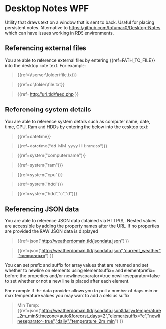 ﻿# Desktop Notes WPF

Utility that draws text on a window that is sent to back. Useful for placing persistent notes. Alternative to https://github.com/tofuman0/Desktop-Notes which can have issues working in RDS environments.

## Referencing external files

You are able to reference external files by entering \{\{ref=PATH_TO_FILE\}\} into the desktop note text. For example:
> \{\{ref=\\\\server\\folder\\file.txt\}\}

> \{\{ref=c:\\folder\\file.txt\}\}

> \{\{ref=http://url.tld/feed.php \}\}

## Referencing system details

You are able to reference system details such as computer name, date, time, CPU, Ram and HDDs by entering the below into the desktop text:

> \{\{ref=datetime\}\}

> \{\{ref=datetime("dd-MM-yyyy HH:mm:ss")\}\}

> \{\{ref=system("computername")\}\}

> \{\{ref=system("ram")\}\}

> \{\{ref=system("cpu")\}\}

> \{\{ref=system("hdd")\}\}

> \{\{ref=system("hdd","c","d")\}\}

## Referencing JSON data

You are able to reference JSON data obtained via HTTP(S). Nested values are accessible by adding the property names after the URL. If no properties are provided the RAW JSON data is displayed

> \{\{ref=json("http://weatherdomain.tld/jsondata.json") \}\}

> \{\{ref=json("http://weatherdomain.tld/jsondata.json","current_weather","temperature") \}\}

You can set prefix and suffix for array values that are returned and set whether to newline on elements using elementsuffix= and elementprefix= before the properties and/or newlineseparator=true newlineseparator=false to set whether or not a new line is placed after each element.

For example if the data provider allows you to pull a number of days min or max temperature values you may want to add a celsius suffix

> Min Temp: \{\{ref=json("http://weatherdomain.tld/jsondata.json&daily=temperature_2m_min&timezone=auto&forecast_days=2","elementsuffix=°c","newlineseparator=true","daily","temperature_2m_min") \}\}
